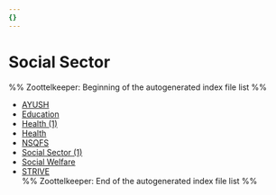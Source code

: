 ```yaml
---
{}
---
```

   
# Social Sector   
%% Zoottelkeeper: Beginning of the autogenerated index file list  %%   
   
-  [AYUSH](../../../04%20Economy/Economic%20Survey%20HP%20-%202020-21/Social%20Sector/AYUSH.md)   
-  [Education](../../../04%20Economy/Economic%20Survey%20HP%20-%202020-21/Social%20Sector/Education.md)   
-  [Health (1)](../../../04%20Economy/Economic%20Survey%20HP%20-%202020-21/Social%20Sector/Health%20%281%29.md)   
-  [Health](../../../04%20Economy/Economic%20Survey%20HP%20-%202020-21/Social%20Sector/Health.md)   
-  [NSQFS](../../../04%20Economy/Economic%20Survey%20HP%20-%202020-21/Social%20Sector/NSQFS.md)   
-  [Social Sector (1)](../../../04%20Economy/Economic%20Survey%20HP%20-%202020-21/Social%20Sector/Social%20Sector%20%281%29.md)   
-  [Social Welfare](../../../04%20Economy/Economic%20Survey%20HP%20-%202020-21/Social%20Sector/Social%20Welfare/Social%20Welfare.md)   
-  [STRIVE](../../../04%20Economy/Economic%20Survey%20HP%20-%202020-21/Social%20Sector/STRIVE.md)   
%% Zoottelkeeper: End of the autogenerated index file list  %%